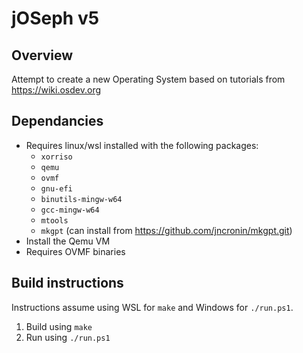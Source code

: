 # jOSeph v5

## Overview
Attempt to create a new Operating System based on tutorials from https://wiki.osdev.org

## Dependancies
- Requires linux/wsl installed with the following packages:
  - `xorriso`
  - `qemu`
  - `ovmf`
  - `gnu-efi`
  - `binutils-mingw-w64`
  - `gcc-mingw-w64`
  - `mtools`
  - `mkgpt` (can install from https://github.com/jncronin/mkgpt.git)
- Install the Qemu VM
- Requires OVMF binaries

## Build instructions
Instructions assume using WSL for `make` and Windows for `./run.ps1`.
1) Build using `make`
2) Run using `./run.ps1`